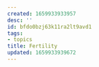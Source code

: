 ```yaml
---
created: 1659933933957
desc: ''
id: bfdo0bzj63k11ra2lt9avd1
tags:
- topics
title: Fertility
updated: 1659933939672
---
```

   
